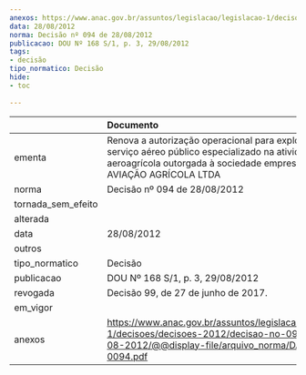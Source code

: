 ```yaml
---
anexos: https://www.anac.gov.br/assuntos/legislacao/legislacao-1/decisoes/decisoes-2012/decisao-no-094-de-28-08-2012/@@display-file/arquivo_norma/DA2012-0094.pdf
data: 28/08/2012
norma: Decisão nº 094 de 28/08/2012
publicacao: DOU Nº 168 S/1, p. 3, 29/08/2012
tags:
- decisão
tipo_normatico: Decisão
hide: 
- toc 
 
---
```


|                    | Documento                                                                                                                                                                   |
|:-------------------|:----------------------------------------------------------------------------------------------------------------------------------------------------------------------------|
| ementa             | Renova a autorização operacional para exploração de serviço aéreo público especializado na atividade aeroagrícola outorgada à sociedade empresária FS AVIAÇÃO AGRÍCOLA LTDA |
| norma              | Decisão nº 094 de 28/08/2012                                                                                                                                                |
| tornada_sem_efeito |                                                                                                                                                                             |
| alterada           |                                                                                                                                                                             |
| data               | 28/08/2012                                                                                                                                                                  |
| outros             |                                                                                                                                                                             |
| tipo_normatico     | Decisão                                                                                                                                                                     |
| publicacao         | DOU Nº 168 S/1, p. 3, 29/08/2012                                                                                                                                            |
| revogada           | Decisão 99, de 27 de junho de 2017.                                                                                                                                         |
| em_vigor           |                                                                                                                                                                             |
| anexos             | https://www.anac.gov.br/assuntos/legislacao/legislacao-1/decisoes/decisoes-2012/decisao-no-094-de-28-08-2012/@@display-file/arquivo_norma/DA2012-0094.pdf                   |